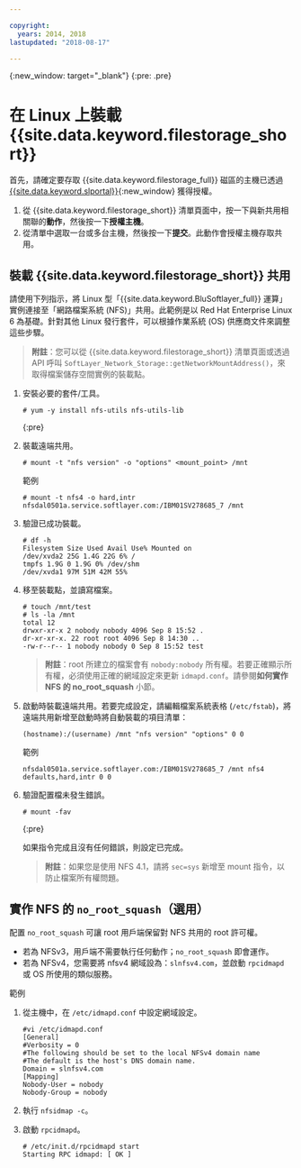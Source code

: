 ```yaml
---

copyright:
  years: 2014, 2018
lastupdated: "2018-08-17"

---
```

{:new_window: target="_blank"}
{:pre: .pre}

# 在 Linux 上裝載 {{site.data.keyword.filestorage_short}}

首先，請確定要存取 {{site.data.keyword.filestorage_full}} 磁區的主機已透過 [{{site.data.keyword.slportal}}](https://control.softlayer.com/){:new_window} 獲得授權。

1. 從 {{site.data.keyword.filestorage_short}} 清單頁面中，按一下與新共用相關聯的**動作**，然後按一下**授權主機**。
2. 從清單中選取一台或多台主機，然後按一下**提交**。此動作會授權主機存取共用。

## 裝載 {{site.data.keyword.filestorage_short}} 共用

請使用下列指示，將 Linux 型「{{site.data.keyword.BluSoftlayer_full}} 運算」實例連接至「網路檔案系統 (NFS)」共用。此範例是以 Red Hat Enterprise Linux 6 為基礎。針對其他 Linux 發行套件，可以根據作業系統 (OS) 供應商文件來調整這些步驟。

>**附註**：您可以從 {{site.data.keyword.filestorage_short}} 清單頁面或透過 API 呼叫 `SoftLayer_Network_Storage::getNetworkMountAddress()`，來取得檔案儲存空間實例的裝載點。

1. 安裝必要的套件/工具。
   ```
   # yum -y install nfs-utils nfs-utils-lib
   ```
   {:pre}
    
2. 裝載遠端共用。
   ```
   # mount -t "nfs version" -o "options" <mount_point> /mnt
   ```
       
   範例
   ```
   # mount -t nfs4 -o hard,intr
   nfsdal0501a.service.softlayer.com:/IBM01SV278685_7 /mnt
   ```
 
3. 驗證已成功裝載。
   ```
   # df -h
   Filesystem Size Used Avail Use% Mounted on
   /dev/xvda2 25G 1.4G 22G 6% /
   tmpfs 1.9G 0 1.9G 0% /dev/shm
   /dev/xvda1 97M 51M 42M 55%
   ```
    
4. 移至裝載點，並讀寫檔案。
   ```
   # touch /mnt/test
   # ls -la /mnt
   total 12
   drwxr-xr-x 2 nobody nobody 4096 Sep 8 15:52 .
   dr-xr-xr-x. 22 root root 4096 Sep 8 14:30 ..
   -rw-r--r-- 1 nobody nobody 0 Sep 8 15:52 test
   ```

   >**附註**：root 所建立的檔案會有 `nobody:nobody` 所有權。若要正確顯示所有權，必須使用正確的網域設定來更新 `idmapd.conf`。請參閱**如何實作 NFS 的 no_root_squash** 小節。
    
5. 啟動時裝載遠端共用。若要完成設定，請編輯檔案系統表格 (`/etc/fstab`)，將遠端共用新增至啟動時將自動裝載的項目清單：

   ```
   (hostname):/(username) /mnt "nfs version" "options" 0 0
   ```
    
   範例
    
   ```
   nfsdal0501a.service.softlayer.com:/IBM01SV278685_7 /mnt nfs4 defaults,hard,intr 0 0
   ```
    
6. 驗證配置檔未發生錯誤。

   ```
   # mount -fav
   ```
   {:pre}
    
   如果指令完成且沒有任何錯誤，則設定已完成。

   >**附註**：如果您是使用 NFS 4.1，請將 `sec=sys` 新增至 mount 指令，以防止檔案所有權問題。

 
## 實作 NFS 的 `no_root_squash`（選用）

配置 `no_root_squash` 可讓 root 用戶端保留對 NFS 共用的 root 許可權。 
- 若為 NFSv3，用戶端不需要執行任何動作；`no_root_squash` 即會運作。
- 若為 NFSv4，您需要將 nfsv4 網域設為：`slnfsv4.com`，並啟動 `rpcidmapd` 或 OS 所使用的類似服務。

範例

1. 從主機中，在 `/etc/idmapd.conf` 中設定網域設定。

   ```
   #vi /etc/idmapd.conf
   [General]
   #Verbosity = 0
   #The following should be set to the local NFSv4 domain name
   #The default is the host's DNS domain name.
   Domain = slnfsv4.com
   [Mapping]
   Nobody-User = nobody
   Nobody-Group = nobody
   ```
    
2. 執行 `nfsidmap -c`。
3. 啟動 `rpcidmapd`。
   ```
   # /etc/init.d/rpcidmapd start
   Starting RPC idmapd: [ OK ]
   ```
